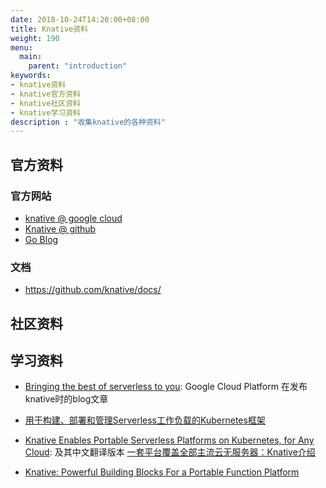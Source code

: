 ```yaml
---
date: 2018-10-24T14:20:00+08:00
title: Knative资料
weight: 190
menu:
  main:
    parent: "introduction"
keywords:
- knative资料
- knative官方资料
- knative社区资料
- knative学习资料
description : "收集knative的各种资料"
---
```


## 官方资料

### 官方网站

- [knative @ google cloud](https://cloud.google.com/knative/)
- [Knative @ github ](https://github.com/knative/build)
- [Go Blog](https://blog.golang.org/)

### 文档

- https://github.com/knative/docs/

## 社区资料

## 学习资料

- [Bringing the best of serverless to you](https://cloudplatform.googleblog.com/2018/07/bringing-the-best-of-serverless-to-you.html): Google Cloud Platform 在发布knative时的blog文章

- [用于构建、部署和管理Serverless工作负载的Kubernetes框架](http://www.infoq.com/cn/news/2018/07/knative-kubernetes-serverless)

- [Knative Enables Portable Serverless Platforms on Kubernetes, for Any Cloud](https://thenewstack.io/knative-enables-portable-serverless-platforms-on-kubernetes-for-any-cloud/): 及其中文翻译版本 [一套平台覆盖全部主流云无服务器：Knative介绍](http://dockone.io/article/7746)

- [Knative: Powerful Building Blocks For a Portable Function Platform](https://content.pivotal.io/blog/knative-powerful-building-blocks-for-a-portable-function-platform)

